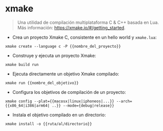 # xmake

> Una utilidad de compilación multiplataforma C & C++ basada en Lua.
> Más información: <https://xmake.io/#/getting_started>.

- Crea un proyecto Xmake C, consistente en un hello world y `xmake.lua`:

`xmake create --language c -P {{nombre_del_proyecto}}`

- Construye y ejecuta un proyecto Xmake:

`xmake build run`

- Ejecuta directamente un objetivo Xmake compilado:

`xmake run {{nombre_del_objetivo}}`

- Configura los objetivos de compilación de un proyecto:

`xmake config --plat={{macosx|linux|iphoneos|...}} --arch={{x86_64|i386|arm64| ..}} --mode={debug|release}}`

- Instala el objetivo compilado en un directorio:

`xmake install -o {{ruta/al/directorio}}`
